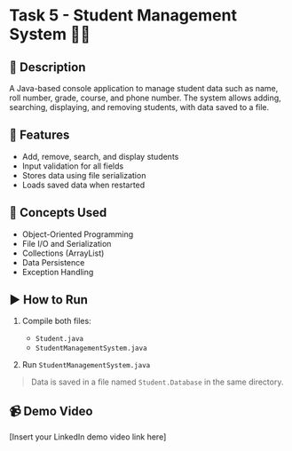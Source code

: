 # Task 5 - Student Management System 🧑‍🎓

## 🔹 Description
A Java-based console application to manage student data such as name, roll number, grade, course, and phone number. The system allows adding, searching, displaying, and removing students, with data saved to a file.

## 🔧 Features
- Add, remove, search, and display students
- Input validation for all fields
- Stores data using file serialization
- Loads saved data when restarted

## 🧠 Concepts Used
- Object-Oriented Programming
- File I/O and Serialization
- Collections (ArrayList)
- Data Persistence
- Exception Handling

## ▶️ How to Run
1. Compile both files:
   - `Student.java`
   - `StudentManagementSystem.java`

2. Run `StudentManagementSystem.java`

> Data is saved in a file named `Student.Database` in the same directory.

## 📹 Demo Video
[Insert your LinkedIn demo video link here]
